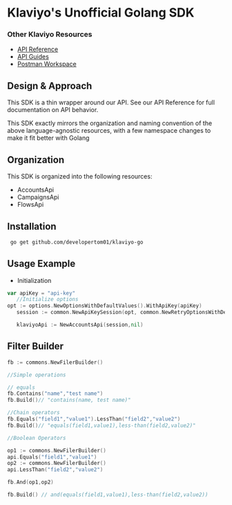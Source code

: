 # Klaviyo's Unofficial Golang SDK

### Other Klaviyo Resources

- [API Reference](https://developers.klaviyo.com/en/v2024-02-15/reference/)
- [API Guides](https://developers.klaviyo.com/en/v2024-02-15/docs)
- [Postman Workspace](https://www.postman.com/klaviyo/workspace/klaviyo-developers)

## Design & Approach

This SDK is a thin wrapper around our API. See our API Reference for full documentation on API behavior.

This SDK exactly mirrors the organization and naming convention of the above language-agnostic resources, with a few namespace changes to make it fit better with Golang

## Organization

This SDK is organized into the following resources:

- AccountsApi
- CampaignsApi
- FlowsApi

## Installation

```sh
 go get github.com/developertom01/klaviyo-go
```

## Usage Example

- Initialization

 ```go
 var apiKey = "api-key"
    //Initialize options
 opt := options.NewOptionsWithDefaultValues().WithApiKey(apiKey)
    session := common.NewApiKeySession(opt, common.NewRetryOptionsWithDefaultValues())

    klaviyoApi := NewAccountsApi(session,nil)

 ```

## Filter Builder

```go
fb := commons.NewFilerBuilder()

//Simple operations

// equals
fb.Contains("name","test name") 
fb.Build()// "contains(name, test name)"

//Chain operators
fb.Equals("field1","value1").LessThan("field2","value2") 
fb.Build()// "equals(field1,value1),less-than(field2,value2)"

//Boolean Operators

op1 := commons.NewFilerBuilder()
api.Equals("field1","value1")
op2 := commons.NewFilerBuilder()
api.LessThan("field2","value2")

fb.And(op1,op2)

fb.Build() // and(equals(field1,value1),less-than(field2,value2))

```
